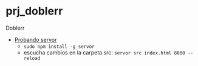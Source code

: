 # prj_doblerr
Doblerr

- [Probando servor](https://youtu.be/ansUGkcrhwY?t=753)
    - `sudo npm install -g servor`
    - escucha cambios en la carpeta src: `servor src index.html 8080 --reload`